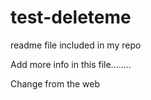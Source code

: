 # test-deleteme

readme file included in my repo

Add more info in this file........

Change from the web
